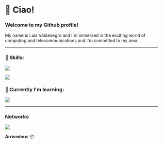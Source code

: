 # :bookmark_tabs: Ciao!

### Welcome to my Github profile!

My name is Luis Valdenegro and I'm immersed in the exciting world of computing and telecommunications and I'm committed to my area.

---

### :wrench: Skills:

<p>
  <a href="https://skillicons.dev">
    <img src="https://skillicons.dev/icons?i=c,cpp,java"/>
    <p>
    <img src="https://skillicons.dev/icons?i=vscode,photoshop,xd"/>
  </a>
</p>

### 📕 Currently I'm learning:

<p>
  <a href="https://skillicons.dev">
    <img src="https://skillicons.dev/icons?i=python,javascript,html,css"/>
  </a>
</p>

---
### Networks

<a href="https://www.instagram.com/lwchito/">
    <img src="https://skillicons.dev/icons?i=instagram"/>
  </a>
  <p>
    
**Arrivederci** :package:



